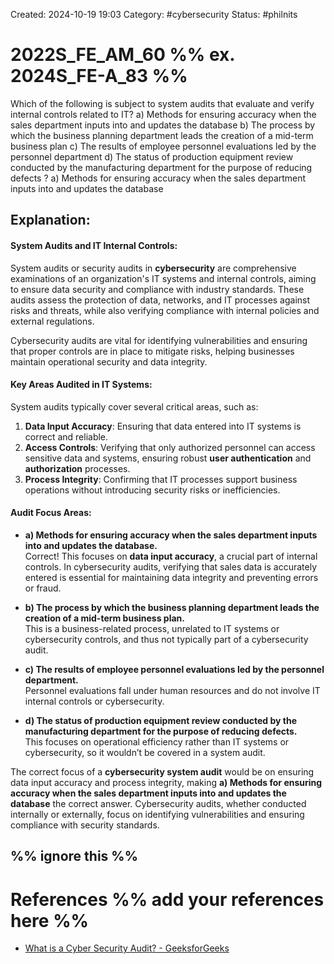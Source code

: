 Created: 2024-10-19 19:03
Category: #cybersecurity 
Status: #philnits



# 2022S_FE_AM_60 %% ex. 2024S_FE-A_83 %%

Which of the following is subject to system audits that evaluate and verify internal controls related to IT?
a) Methods for ensuring accuracy when the sales department inputs into and updates the database
b) The process by which the business planning department leads the creation of a mid-term business plan
c) The results of employee personnel evaluations led by the personnel department
d) The status of production equipment review conducted by the manufacturing department for the purpose of reducing defects
? 
a) Methods for ensuring accuracy when the sales department inputs into and updates the database
## **Explanation:**

#### **System Audits and IT Internal Controls:**

System audits or security audits in **cybersecurity** are comprehensive examinations of an organization's IT systems and internal controls, aiming to ensure data security and compliance with industry standards. These audits assess the protection of data, networks, and IT processes against risks and threats, while also verifying compliance with internal policies and external regulations.

Cybersecurity audits are vital for identifying vulnerabilities and ensuring that proper controls are in place to mitigate risks, helping businesses maintain operational security and data integrity.

#### **Key Areas Audited in IT Systems:**

System audits typically cover several critical areas, such as:

1. **Data Input Accuracy**: Ensuring that data entered into IT systems is correct and reliable.
2. **Access Controls**: Verifying that only authorized personnel can access sensitive data and systems, ensuring robust **user authentication** and **authorization** processes.
3. **Process Integrity**: Confirming that IT processes support business operations without introducing security risks or inefficiencies.

#### **Audit Focus Areas:**

- **a) Methods for ensuring accuracy when the sales department inputs into and updates the database.**  
    Correct! This focuses on **data input accuracy**, a crucial part of internal controls. In cybersecurity audits, verifying that sales data is accurately entered is essential for maintaining data integrity and preventing errors or fraud.

- **b) The process by which the business planning department leads the creation of a mid-term business plan.**  
    This is a business-related process, unrelated to IT systems or cybersecurity controls, and thus not typically part of a cybersecurity audit.

- **c) The results of employee personnel evaluations led by the personnel department.**  
    Personnel evaluations fall under human resources and do not involve IT internal controls or cybersecurity.

- **d) The status of production equipment review conducted by the manufacturing department for the purpose of reducing defects.**  
    This focuses on operational efficiency rather than IT systems or cybersecurity, so it wouldn’t be covered in a system audit.

The correct focus of a **cybersecurity system audit** would be on ensuring data input accuracy and process integrity, making **a) Methods for ensuring accuracy when the sales department inputs into and updates the database** the correct answer. Cybersecurity audits, whether conducted internally or externally, focus on identifying vulnerabilities and ensuring compliance with security standards.


%% ignore this %%
---

# References %% add your references here %%
- [What is a Cyber Security Audit? - GeeksforGeeks](https://www.geeksforgeeks.org/what-is-a-cyber-security-audit/)